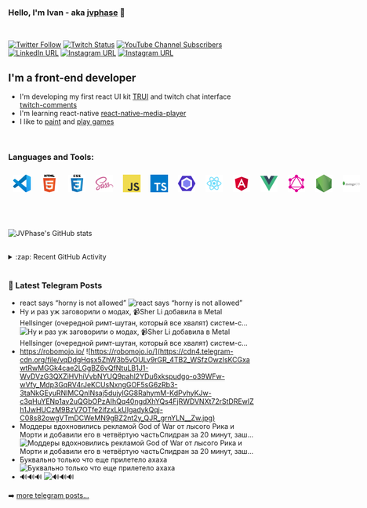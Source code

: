 ### Hello, I'm Ivan - aka [jvphase][github] 👋

<br/>

[![Twitter Follow](https://img.shields.io/twitter/follow/jvphase?color=1da1f2&logo=twitter&style=for-the-badge)][twitter]
[![Twitch Status](https://img.shields.io/twitch/status/jvphase?color=%239146ff&logo=twitch&style=for-the-badge)][twitch]
[![YouTube Channel Subscribers](https://img.shields.io/youtube/channel/subscribers/UCdsovUd-5SChEk2pNzsNbeA?color=ff0000&logo=youtube&style=for-the-badge)][youtube]
<br/>
[![LinkedIn URL](https://img.shields.io/static/v1?color=0a66c2&label=LinkedIn&logo=linkedin&message=%20&style=for-the-badge)][linkedin]
[![Instagram URL](https://img.shields.io/static/v1?color=ff204a&label=artphase.jv&logo=instagram&message=%20&style=for-the-badge)][instagram]
[![Instagram URL](https://img.shields.io/static/v1?color=0088cc&label=doebushka&logo=telegram&message=%20&style=for-the-badge)][telegram]

## I'm a front-end developer

- I'm developing my first react UI kit [TRUI][trui] and twitch chat interface [twitch-comments][tc]
- I'm learning react-native [react-native-media-player][rn]
- I like to [paint][instagram] and [play games][twitch]

<br />

### Languages and Tools:

<div style="display: flex;">
    <img style="margin: 10px; flex: 1" alt="Visual Studio Code" width="36px" src="https://raw.githubusercontent.com/github/explore/80688e429a7d4ef2fca1e82350fe8e3517d3494d/topics/visual-studio-code/visual-studio-code.png" />
    <img style="margin: 10px; flex: 1" alt="HTML5" width="36px" src="https://raw.githubusercontent.com/github/explore/80688e429a7d4ef2fca1e82350fe8e3517d3494d/topics/html/html.png" />
    <img style="margin: 10px; flex: 1" alt="CSS3" width="36px" src="https://raw.githubusercontent.com/github/explore/80688e429a7d4ef2fca1e82350fe8e3517d3494d/topics/css/css.png" />
    <img style="margin: 10px; flex: 1" alt="Sass" width="36px" src="https://raw.githubusercontent.com/github/explore/80688e429a7d4ef2fca1e82350fe8e3517d3494d/topics/sass/sass.png" />
    <img style="margin: 10px; flex: 1" alt="JavaScript" width="36px" src="https://raw.githubusercontent.com/github/explore/80688e429a7d4ef2fca1e82350fe8e3517d3494d/topics/javascript/javascript.png" />
    <img style="margin: 10px; flex: 1" alt="TypeScript" width="36px" src="https://raw.githubusercontent.com/github/explore/80688e429a7d4ef2fca1e82350fe8e3517d3494d/topics/typescript/typescript.png" />
    <img style="margin: 10px; flex: 1" alt="ESLint" width="36px" src="https://raw.githubusercontent.com/github/explore/80688e429a7d4ef2fca1e82350fe8e3517d3494d/topics/eslint/eslint.png" />
    <img style="margin: 10px; flex: 1" alt="React" width="36px" src="https://raw.githubusercontent.com/github/explore/80688e429a7d4ef2fca1e82350fe8e3517d3494d/topics/react/react.png" />
    <img style="margin: 10px; flex: 1" alt="Angular" width="36px" src="https://raw.githubusercontent.com/github/explore/80688e429a7d4ef2fca1e82350fe8e3517d3494d/topics/angular/angular.png" />
    <img style="margin: 10px; flex: 1" alt="Vue.js" width="36px" src="https://raw.githubusercontent.com/github/explore/80688e429a7d4ef2fca1e82350fe8e3517d3494d/topics/vue/vue.png" />
    <img style="margin: 10px; flex: 1" alt="GraphQL" width="36px" src="https://raw.githubusercontent.com/github/explore/80688e429a7d4ef2fca1e82350fe8e3517d3494d/topics/graphql/graphql.png" />
    <img style="margin: 10px; flex: 1" alt="Node.js" width="36px" src="https://raw.githubusercontent.com/github/explore/80688e429a7d4ef2fca1e82350fe8e3517d3494d/topics/nodejs/nodejs.png" />
    <img style="margin: 10px; flex: 1" alt="MongoDB" width="36px" src="https://raw.githubusercontent.com/github/explore/80688e429a7d4ef2fca1e82350fe8e3517d3494d/topics/mongodb/mongodb.png" />
    <img style="margin: 10px; flex: 1" alt="Mongoose" width="36px" src="https://raw.githubusercontent.com/github/explore/80688e429a7d4ef2fca1e82350fe8e3517d3494d/topics/mongoose/mongoose.png" />
    <img style="margin: 10px; flex: 1" alt="PostgreSQL" width="36px" src="https://raw.githubusercontent.com/github/explore/80688e429a7d4ef2fca1e82350fe8e3517d3494d/topics/postgresql/postgresql.png" />
    <img style="margin: 10px; flex: 1" alt="Git" width="36px" src="https://raw.githubusercontent.com/github/explore/80688e429a7d4ef2fca1e82350fe8e3517d3494d/topics/git/git.png" />
    <img style="margin: 10px; flex: 1" alt="GitHub" width="36px" src="https://raw.githubusercontent.com/github/explore/78df643247d429f6cc873026c0622819ad797942/topics/github/github.png" />
    <img style="margin: 10px; flex: 1" alt="Storybook" width="36px" src="https://raw.githubusercontent.com/github/explore/80688e429a7d4ef2fca1e82350fe8e3517d3494d/topics/storybook/storybook.png" />
    <img style="margin: 10px; flex: 1" alt="Terminal" width="36px" src="https://raw.githubusercontent.com/github/explore/80688e429a7d4ef2fca1e82350fe8e3517d3494d/topics/terminal/terminal.png" />
    <img style="margin: 10px; flex: 1" alt="Docker" width="36px" src="https://raw.githubusercontent.com/github/explore/80688e429a7d4ef2fca1e82350fe8e3517d3494d/topics/docker/docker.png" />
</div>
<br/><br/><br/>

![JVPhase's GitHub stats](https://github-readme-stats.vercel.app/api?username=jvphase)

<br/>

<details>
  <summary>:zap: Recent GitHub Activity</summary>
  
<!--START_SECTION:activity-->
1. 🎉 Merged PR [#3](https://github.com/JVPhase/JVPhase/pull/3) in [JVPhase/JVPhase](https://github.com/JVPhase/JVPhase)
2. ❗️ Closed issue [#2](https://github.com/JVPhase/rent-scraper/issues/2) in [JVPhase/rent-scraper](https://github.com/JVPhase/rent-scraper)
3. 🎉 Merged PR [#1](https://github.com/JVPhase/rent-scraper/pull/1) in [JVPhase/rent-scraper](https://github.com/JVPhase/rent-scraper)
4. 🎉 Merged PR [#18](https://github.com/JVPhase/trui/pull/18) in [JVPhase/trui](https://github.com/JVPhase/trui)
5. 💪 Opened PR [#18](https://github.com/JVPhase/trui/pull/18) in [JVPhase/trui](https://github.com/JVPhase/trui)
<!--END_SECTION:activity-->

</details>

<br/>

### 📕 Latest Telegram Posts

<!-- BLOG-POST-LIST:START -->
* react says “horny is not allowed”
![react says “horny is not allowed”](https://cdn4.telegram-cdn.org/file/s08qfsiYHBV69QzlBP1aPZVoOiaCKQ4rIA5AI7Aezh3RA_CiisRN5btJqYZ9_UlcCSGz-9btpS5hD9eucsIJHhHdtE0bXIpUiK710NWjTbebzEcLgS90kkkNu-SnkGC2R43eBweJOsmI6UrdgwJLJ8NKt4zV-80SMGAPZzRpvJklEpZTnVCf0-NxzgVIeN2xmqFkjVeF7yF2drqJxqDGOtRtZfcPtafj3WsYCON5xTAFXhpw9imnGnPRIM126qFY2Q5g2oneKNqOWn7w9qqMWmDTuDOXMdaJB6JZLJAmq7LyIVSNxrfQ3k6ax9r64WJItdNZioZ97pnPWzWdO8wTRw.jpg)
* Ну и раз уж заговорили о модах, 📹Sher Li добавила в Metal Hellsinger &lpar;очередной римт-шутан, который все хвалят&rpar; систем-с...
![Ну и раз уж заговорили о модах, 📹Sher Li добавила в Metal Hellsinger &lpar;очередной римт-шутан, который все хвалят&rpar; систем-с...](https://cdn4.telegram-cdn.org/file/ucKN454S-lOcMFhpdwobatOAcoP66Xrz7KkNTLLx0BMS-CdFb-Esq5n_izOjIk5t_AzdSJIrCp10K0fGlKt37BJV3z3yc9fY3ich6o1ClCweY5sgmZTnCApo8fdLwWTT4iWnFArW1IBaiXOw6L289vrqe0jKfqO9RRTS9L0V6oHBj9QOyNM_XZnjzmzLO7MF1mGZgr1Dhn3qaw9SPhKmuSxVg_YKKKJyLD4x5k6Wu825lP53sWKNImTtONFWS8Pg6As-xsK8_hoK1_9sFNoddftPSbS1YvG9K4fDXXqNTol2z02nq6l9TYQNhDRW7DWfYCz3OrX_AbpPA6De5JFdhw.jpg)
* https://robomojo.io/
![https://robomojo.io/](https://cdn4.telegram-cdn.org/file/vqDdgHqsx5ZhW3b5vOULv9rGR_4TB2_WSfzOwzIsKCGxawtRwMGGk4cae2LGgBZ6vQfNtuLB1J1-WvDVzG3QXZiHVhiVvbNYUQ9pahl2YDu6xkspudgo-o39WFw-wVfy_Mdp3GqRV4rJeKCUsNxngGOF5sG6zRb3-3taNkGEyuRNlMCQnlNsaj5dujylGG8RahymM-KdPvhyKJw-c3qHuYENp1ay2uQGbOPzAIhQq40ngdXhYQs4FjRWDVNXt72rStDREwIZh1JwHUCzM9BzV7OTfe2ifzxLkUIgadykQqj-C08s82owgVTmDCWeMN9gBZ2nt2y_QJR_grnYLN__Zw.jpg)
* Моддеры вдохновились рекламой God of War от лысого Рика и Морти и добавили его в четвёртую частьСпидран за 20 минут, заш...
![Моддеры вдохновились рекламой God of War от лысого Рика и Морти и добавили его в четвёртую частьСпидран за 20 минут, заш...](https://cdn4.telegram-cdn.org/file/QKY1FgGLQ-1o3VkC7vfvqikgexS2OtAAKbEnT2dDYaOcILOWCrVodSbo4rCU5Pgo3OahogBjxacIDduwOftDihXtFXfKblebVIAToqd9niFhXXYaffFzzkcOzKRquOSUivdqpGBFntXf_lpYLosVFB62NoxfbpSwXvLh2qfemYhZ9-8yZynxTvnwvxGywwIfey8iiVaRx1pMPVf0DhtndPn1VNs0mV5zZgd_qbtogoinGdmBc_GDPHzjQBEBhwlt1gHQxWrlhXwPRXDL2PcRQLyB6we2Fcrp-sk9q1cxjt2FdyCAbS-8jiITOLgIJouW00P2st1dZYY4v_185CB5pw.jpg)
* Буквально только что еще прилетело ахаха
![Буквально только что еще прилетело ахаха](https://cdn4.telegram-cdn.org/file/eWqxfoyBKfemMg1J9syiXjB4vZrWHm7rrtsjvYuFt3mMpZMkpFo1gNsv3Ae-1XI9j3Pldw0LVs5DO0wVJgJezMr6UvFmOwyhNBlHMsEqw8kl_mQhyGsL8DJoHwAhDisXWAucjw1Se5fcrhVkb6WQpO8IIaShchaoG6kQZru14T-TARCssYhSu87NM4G7BMImZLitLXy86cXn9WPCQMXS0ekZXsBiuqiK1C4DuzNRmpYKXD1wplwUnavFs5w95kGXUZFRw6c5YZ1YZsid_XC5aYtjYyA5xnBOqtHsEnJNYXlolc3IwfgVCU8IfLeYJoz6b59VUmWkV6rgV4pzkN-0jw.jpg)
* 🔊🔊🔊
![🔊🔊🔊](https://cdn4.telegram-cdn.org/file/kdBzk2-HriFb1yVmwDr-gG8H5vQHt20xEAZSKqbPgh4NeApC-1BZEVQ5h3Jg7zbLCzUKDTMNel9WeA1ZdrH_v--JHv-5EJTylIT5s1SV8VZ4IwgSEJaRVlUqXQuTu0OBtfk4B0XwZy7LRbNgGXCPF92Ipqz7gLX2HaWLk1ybJUqn0lpFHCBeJeTXZ0ms63qxu1OflAV18OeW7AfKqvYLFw_G5vB_DBHpejvEUoUgNVooSjeMGRyC_UUBm2_dCoSFF9lU6juMLcHBo-ROeKwAWpbIHo9Vxi3DCUG_q08svEnJ33YcWf7Uds91MlzAOvmud3LSWCIVwKej8f8I7_t8Jw.jpg)<!-- BLOG-POST-LIST:END -->

➡️ [more telegram posts...][telegram]

[github]: https://github.com/JVPhase
[twitter]: https://twitter.com/intent/follow?original_referer=https%3A%2F%2Fgithub.com%2Fjvphase&screen_name=jvphase
[youtube]: https://www.youtube.com/c/JVPhase?sub_confirmation=1
[twitch]: https://www.twitch.tv/jvphase
[instagram]: https://www.instagram.com/artphase.jv/
[telegram]: https://t.me/doebushka
[linkedin]: https://www.linkedin.com/in/jvphase
[trui]: https://github.com/JVPhase/trui
[tc]: https://github.com/JVPhase/twitch-comments
[rn]: https://github.com/JVPhase/react-native-media-player
